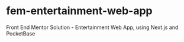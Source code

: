 # fem-entertainment-web-app
Front End Mentor Solution - Entertainment Web App, using Next.js and PocketBase
